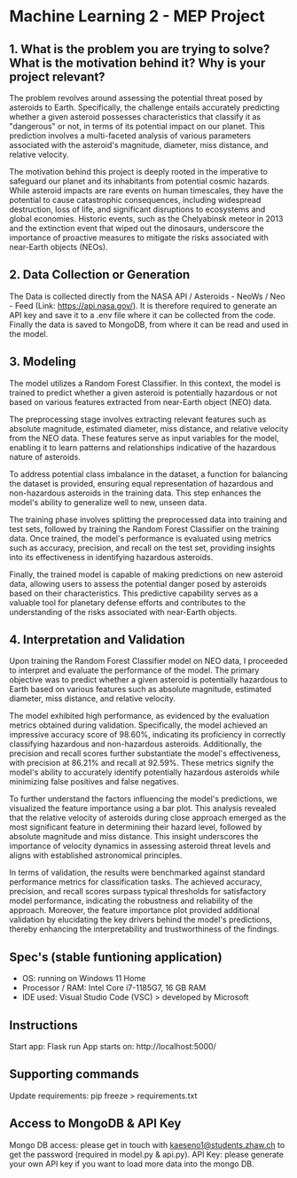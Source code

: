 # Machine Learning 2 - MEP Project

## 1. What is the problem you are trying to solve? What is the motivation behind it? Why is your project relevant?
The problem revolves around assessing the potential threat posed by asteroids to Earth. Specifically, the challenge entails accurately predicting whether a given asteroid possesses characteristics that classify it as "dangerous" or not, in terms of its potential impact on our planet. This prediction involves a multi-faceted analysis of various parameters associated with the asteroid's magnitude, diameter, miss distance, and relative velocity.

The motivation behind this project is deeply rooted in the imperative to safeguard our planet and its inhabitants from potential cosmic hazards. While asteroid impacts are rare events on human timescales, they have the potential to cause catastrophic consequences, including widespread destruction, loss of life, and significant disruptions to ecosystems and global economies. Historic events, such as the Chelyabinsk meteor in 2013 and the extinction event that wiped out the dinosaurs, underscore the importance of proactive measures to mitigate the risks associated with near-Earth objects (NEOs).

## 2. Data Collection or Generation
The Data is collected directly from the NASA API / Asteroids - NeoWs / Neo - Feed (Link: https://api.nasa.gov/). It is therefore required to generate an API key and save it to a .env file where it can be collected from the code. Finally the data is saved to MongoDB, from where it can be read and used in the model.

## 3. Modeling
The model utilizes a Random Forest Classifier. In this context, the model is trained to predict whether a given asteroid is potentially hazardous or not based on various features extracted from near-Earth object (NEO) data.

The preprocessing stage involves extracting relevant features such as absolute magnitude, estimated diameter, miss distance, and relative velocity from the NEO data. These features serve as input variables for the model, enabling it to learn patterns and relationships indicative of the hazardous nature of asteroids.

To address potential class imbalance in the dataset, a function for balancing the dataset is provided, ensuring equal representation of hazardous and non-hazardous asteroids in the training data. This step enhances the model's ability to generalize well to new, unseen data.

The training phase involves splitting the preprocessed data into training and test sets, followed by training the Random Forest Classifier on the training data. Once trained, the model's performance is evaluated using metrics such as accuracy, precision, and recall on the test set, providing insights into its effectiveness in identifying hazardous asteroids.

Finally, the trained model is capable of making predictions on new asteroid data, allowing users to assess the potential danger posed by asteroids based on their characteristics. This predictive capability serves as a valuable tool for planetary defense efforts and contributes to the understanding of the risks associated with near-Earth objects.


## 4. Interpretation and Validation 
Upon training the Random Forest Classifier model on NEO data, I proceeded to interpret and evaluate the performance of the model. The primary objective was to predict whether a given asteroid is potentially hazardous to Earth based on various features such as absolute magnitude, estimated diameter, miss distance, and relative velocity.

The model exhibited high performance, as evidenced by the evaluation metrics obtained during validation. Specifically, the model achieved an impressive accuracy score of 98.60%, indicating its proficiency in correctly classifying hazardous and non-hazardous asteroids. Additionally, the precision and recall scores further substantiate the model's effectiveness, with precision at 86.21% and recall at 92.59%. These metrics signify the model's ability to accurately identify potentially hazardous asteroids while minimizing false positives and false negatives.

To further understand the factors influencing the model's predictions, we visualized the feature importance using a bar plot. This analysis revealed that the relative velocity of asteroids during close approach emerged as the most significant feature in determining their hazard level, followed by absolute magnitude and miss distance. This insight underscores the importance of velocity dynamics in assessing asteroid threat levels and aligns with established astronomical principles.

In terms of validation, the results were benchmarked against standard performance metrics for classification tasks. The achieved accuracy, precision, and recall scores surpass typical thresholds for satisfactory model performance, indicating the robustness and reliability of the approach. Moreover, the feature importance plot provided additional validation by elucidating the key drivers behind the model's predictions, thereby enhancing the interpretability and trustworthiness of the findings.

## Spec's (stable funtioning application)
- OS: running on Windows 11 Home
- Processor / RAM: Intel Core i7-1185G7, 16 GB RAM
- IDE used: Visual Studio Code (VSC) > developed by Microsoft

## Instructions
Start app: Flask run
App starts on: http://localhost:5000/

## Supporting commands
Update requirements: pip freeze > requirements.txt

## Access to MongoDB & API Key
Mongo DB access: please get in touch with kaeseno1@students.zhaw.ch to get the password (required in model.py & api.py).
API Key: please generate your own API key if you want to load more data into the mongo DB.